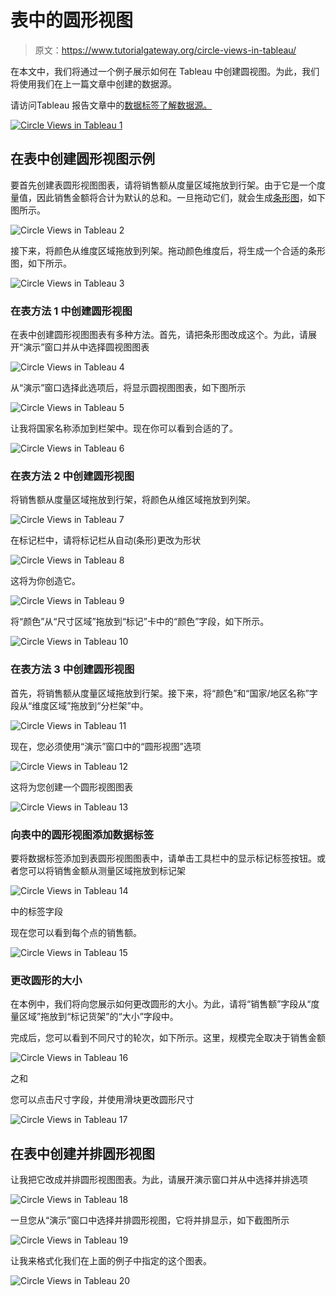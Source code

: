 # 表中的圆形视图

> 原文：<https://www.tutorialgateway.org/circle-views-in-tableau/>

在本文中，我们将通过一个例子展示如何在 Tableau 中创建圆视图。为此，我们将使用我们在上一篇文章中创建的数据源。

请访问Tableau 报告文章中的[数据标签了解数据源。](https://www.tutorialgateway.org/data-labels-in-tableau-reports/)

[![Circle Views in Tableau 1](img/912655c665dd4422f57df93552ebc839.png)](https://www.tutorialgateway.org/data-labels-in-tableau-reports/)

## 在表中创建圆形视图示例

要首先创建表圆形视图图表，请将销售额从度量区域拖放到行架。由于它是一个度量值，因此销售金额将合计为默认的总和。一旦拖动它们，就会生成[条形图](https://www.tutorialgateway.org/bar-chart-in-tableau/)，如下图所示。

![Circle Views in Tableau 2](img/80d184a2dbb950896d8f9a1faa735926.png)

接下来，将颜色从维度区域拖放到列架。拖动颜色维度后，将生成一个合适的条形图，如下所示。

![Circle Views in Tableau 3](img/b2b9013fc49491d1af8a50f94a81ba53.png)

### 在表方法 1 中创建圆形视图

在表中创建圆形视图图表有多种方法。首先，请把条形图改成这个。为此，请展开“演示”窗口并从中选择圆视图图表

![Circle Views in Tableau 4](img/077092ea02c117be607da23b1eae3387.png)

从“演示”窗口选择此选项后，将显示圆视图图表，如下图所示

![Circle Views in Tableau 5](img/f597a22a548d0aea465e3d64da2c55a9.png)

让我将国家名称添加到栏架中。现在你可以看到合适的了。

![Circle Views in Tableau 6](img/93b1d730e4f41878922061d35c63dc3f.png)

### 在表方法 2 中创建圆形视图

将销售额从度量区域拖放到行架，将颜色从维区域拖放到列架。

![Circle Views in Tableau 7](img/95bfbaa75ee8170c06199bd2ae16e5c4.png)

在标记栏中，请将标记栏从自动(条形)更改为形状

![Circle Views in Tableau 8](img/5202fc90beeb33a0246ca6c05d71b183.png)

这将为你创造它。

![Circle Views in Tableau 9](img/7966674afc53951b99a9c11f491d3977.png)

将“颜色”从“尺寸区域”拖放到“标记”卡中的“颜色”字段，如下所示。

![Circle Views in Tableau 10](img/13b9699aeb7070df6ef484eb2eda38d5.png)

### 在表方法 3 中创建圆形视图

首先，将销售额从度量区域拖放到行架。接下来，将“颜色”和“国家/地区名称”字段从“维度区域”拖放到“分栏架”中。

![Circle Views in Tableau 11](img/8e0b9d40836692f5cf34091680db6872.png)

现在，您必须使用“演示”窗口中的“圆形视图”选项

![Circle Views in Tableau 12](img/d9c91154a7e708b9275456e06ca32a19.png)

这将为您创建一个圆形视图图表

![Circle Views in Tableau 13](img/dfdf0165b26fd060264dbd6389cc332f.png)

### 向表中的圆形视图添加数据标签

要将数据标签添加到表圆形视图图表中，请单击工具栏中的显示标记标签按钮。或者您可以将销售金额从测量区域拖放到标记架

![Circle Views in Tableau 14](img/b2f2b52102bd4e7dc4a36b0100176a5d.png)

中的标签字段

现在您可以看到每个点的销售额。

![Circle Views in Tableau 15](img/34df582823860d15324258f950ca7a1c.png)

### 更改圆形的大小

在本例中，我们将向您展示如何更改圆形的大小。为此，请将“销售额”字段从“度量区域”拖放到“标记货架”的“大小”字段中。

完成后，您可以看到不同尺寸的轮次，如下所示。这里，规模完全取决于销售金额

![Circle Views in Tableau 16](img/35f78abaa7f0c862ff1de997e49e0971.png)

之和

您可以点击尺寸字段，并使用滑块更改圆形尺寸

![Circle Views in Tableau 17](img/6c03c2ee43cd497f7041f8a5f3322e78.png)

## 在表中创建并排圆形视图

让我把它改成并排圆形视图图表。为此，请展开演示窗口并从中选择并排选项

![Circle Views in Tableau 18](img/165bcffdb8df197280e889fa793a636d.png)

一旦您从“演示”窗口中选择并排圆形视图，它将并排显示，如下截图所示

![Circle Views in Tableau 19](img/9b7c849fdbd74cc13c158bdd05aea617.png)

让我来格式化我们在上面的例子中指定的这个图表。

![Circle Views in Tableau 20](img/418b1fc8cf0bdcf56672cdc717878c62.png)